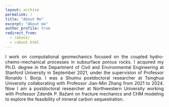 ```yaml
---
layout: archive
permalink: /
title: "About Me"
excerpt: "About me"
author_profile: true
redirect_from: 
  - /about/
  - /about.html
---
```


<p align="justify"> 
I work on computational geomechanics focused on the coupled hydro-chemo-mechanical processes in subsurface porous rocks. I acquired my Ph.D. degree in the Department of Civil and Environmental Engineering at Stanford University in September 2021, under the supervision of Professor Ronaldo I. Borja. I was a Shuimu postdoctoral researcher at Tsinghua University collaborating with Professor Jian-Min Zhang from 2021 to 2024. Now I am a postdoctoral researcher at Northwestern University working with Professor Zdeněk P. Bažant on fracture mechanics and CHM modeling to explore the feasibility of mineral carbon sequestration.
</p>

<script type='text/javascript' id='clustrmaps' src='//cdn.clustrmaps.com/map_v2.js?cl=ffffff&w=600&t=n&d=QzBRXAUXBXLUmP_DYXsMM4hsZIT1_Xh4zy6aQBiUMYg'></script>

